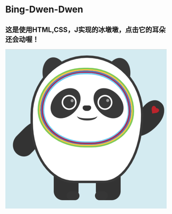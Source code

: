 # Bing-Dwen-Dwen
## 这是使用HTML,CSS，J实现的冰墩墩，点击它的耳朵还会动喔！
<img src="https://github.com/Zilong-417/Bing-Dwen-Dwen/blob/master/image.png">
